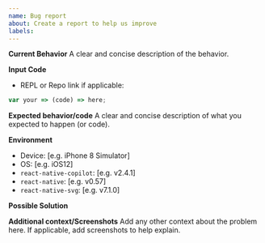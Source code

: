 ```yaml
---
name: Bug report
about: Create a report to help us improve
labels:
---
```


**Current Behavior**
A clear and concise description of the behavior.

**Input Code**

- REPL or Repo link if applicable:

```js
var your => (code) => here;
```

**Expected behavior/code**
A clear and concise description of what you expected to happen (or code).

**Environment**

- Device: [e.g. iPhone 8 Simulator]
- OS: [e.g. iOS12]
- `react-native-copilot`: [e.g. v2.4.1]
- `react-native`: [e.g. v0.57]
- `react-native-svg`: [e.g. v7.1.0]

**Possible Solution**

<!--- Only if you have suggestions on a fix for the bug -->

**Additional context/Screenshots**
Add any other context about the problem here. If applicable, add screenshots to help explain.
